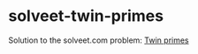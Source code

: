solveet-twin-primes
===================

Solution to the solveet.com problem: [Twin primes](http://www.solveet.com/exercises/Primos-gemelos/27)
